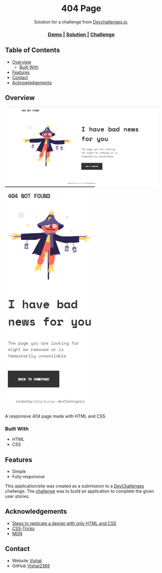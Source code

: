 <!-- Please update value in the {}  -->

<h1 align="center">404 Page</h1>

<div align="center">
   Solution for a challenge from  <a href="http://devchallenges.io" target="_blank">Devchallenges.io</a>.
</div>

<div align="center">
  <h3>
    <a href="https://vishal2369.github.io/Devchallenges-404-Page/">
      Demo
    </a>
    <span> | </span>
    <a href="https://github.com/Vishal2369/Devchallenges-404-Page">
      Solution
    </a>
    <span> | </span>
    <a href="https://devchallenges.io/challenges/wBunSb7FPrIepJZAg0sY">
      Challenge
    </a>
  </h3>
</div>

<!-- TABLE OF CONTENTS -->

## Table of Contents

- [Overview](#overview)
  - [Built With](#built-with)
- [Features](#features)
- [Contact](#contact)
- [Acknowledgements](#acknowledgements)

<!-- OVERVIEW -->

## Overview

![Desktop preview](https://github.com/Vishal2369/Devchallenges-404-Page/blob/master/images/desktop-preview.png)
![Mobile preview](https://github.com/Vishal2369/Devchallenges-404-Page/blob/master/images/mobile-preview.png)

A responsive 404 page made with HTML and CSS.

### Built With

<!-- This section should list any major frameworks that you built your project using. Here are a few examples.-->

- HTML
- CSS

## Features

<!-- List the features of your application or follow the template. Don't share the figma file here :) -->
- Simple
- Fully responsive 

This application/site was created as a submission to a [DevChallenges](https://devchallenges.io/challenges) challenge. The [challenge](https://devchallenges.io/challenges/wBunSb7FPrIepJZAg0sY) was to build an application to complete the given user stories.


## Acknowledgements

<!-- This section should list any articles or add-ons/plugins that helps you to complete the project. This is optional but it will help you in the future. For exmpale -->

- [Steps to replicate a design with only HTML and CSS](https://devchallenges-blogs.web.app/how-to-replicate-design/)
- [CSS-Tricks](https://css-tricks.com/)
- [MDN](https://developer.mozilla.org/en-US/)

## Contact

- Website [Vishal](https://vishal2369.github.io/)
- GitHub [Vishal2369](https://github.com/Vishal2369)
